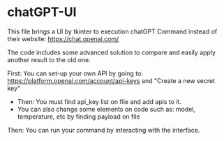 # chatGPT-UI

This file brings a UI by tkinter to execution chatGPT Command instead of their website: https://chat.openai.com/

The code includes some advanced solution to compare and easily apply another result to the old one.


First: You can set-up your own API by going to: https://platform.openai.com/account/api-keys and "Create a new secret key"
- Then: You must find api_key list on file and add apis to it.
- You can also change some elements on code such as: model, temperature, etc by finding payload on file

Then: You can run your command by interacting with the interface.
